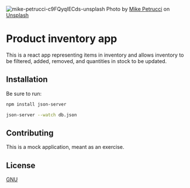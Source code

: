 
![mike-petrucci-c9FQyqIECds-unsplash](https://github.com/billychorey/phase-2-project/assets/13947457/2b8ad38b-5fdc-4b3d-8952-8a7c2aca82f5)
Photo by <a href="https://unsplash.com/@mikepetrucci?utm_content=creditCopyText&utm_medium=referral&utm_source=unsplash">Mike Petrucci</a> on <a href="https://unsplash.com/photos/gray-and-blue-open-signage-c9FQyqIECds?utm_content=creditCopyText&utm_medium=referral&utm_source=unsplash">Unsplash</a>
  
# Product inventory app

This is a react app representing items in inventory and allows inventory to be filtered, added, removed, and quantities in stock to be updated.

## Installation

Be sure to run:


```bash
npm install json-server
```

```bash
json-server --watch db.json
```



## Contributing

This is a mock application, meant as an exercise.

## License

[GNU](https://www.gnu.org/licenses/gpl-3.0.en.html)
